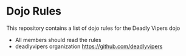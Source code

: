 Dojo Rules
==========

This repository contains a list of dojo rules for the Deadly Vipers dojo

* All members should read the rules
* deadlyvipers organization https://github.com/deadlyvipers